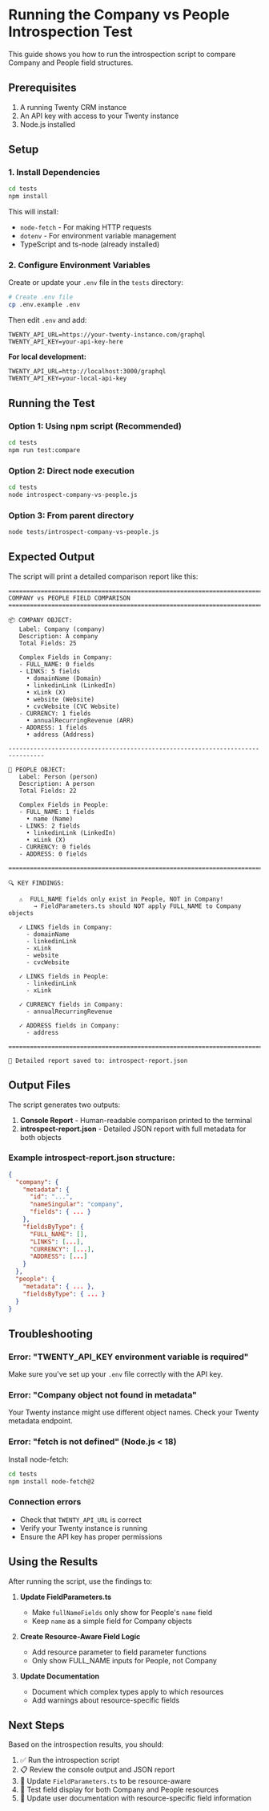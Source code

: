 # Running the Company vs People Introspection Test

This guide shows you how to run the introspection script to compare Company and People field structures.

## Prerequisites

1. A running Twenty CRM instance
2. An API key with access to your Twenty instance
3. Node.js installed

## Setup

### 1. Install Dependencies

```bash
cd tests
npm install
```

This will install:
- `node-fetch` - For making HTTP requests
- `dotenv` - For environment variable management
- TypeScript and ts-node (already installed)

### 2. Configure Environment Variables

Create or update your `.env` file in the `tests` directory:

```bash
# Create .env file
cp .env.example .env
```

Then edit `.env` and add:

```env
TWENTY_API_URL=https://your-twenty-instance.com/graphql
TWENTY_API_KEY=your-api-key-here
```

**For local development:**
```env
TWENTY_API_URL=http://localhost:3000/graphql
TWENTY_API_KEY=your-local-api-key
```

## Running the Test

### Option 1: Using npm script (Recommended)

```bash
cd tests
npm run test:compare
```

### Option 2: Direct node execution

```bash
cd tests
node introspect-company-vs-people.js
```

### Option 3: From parent directory

```bash
node tests/introspect-company-vs-people.js
```

## Expected Output

The script will print a detailed comparison report like this:

```
================================================================================
COMPANY vs PEOPLE FIELD COMPARISON
================================================================================

📦 COMPANY OBJECT:
   Label: Company (company)
   Description: A company
   Total Fields: 25

   Complex Fields in Company:
   - FULL_NAME: 0 fields
   - LINKS: 5 fields
     • domainName (Domain)
     • linkedinLink (LinkedIn)
     • xLink (X)
     • website (Website)
     • cvcWebsite (CVC Website)
   - CURRENCY: 1 fields
     • annualRecurringRevenue (ARR)
   - ADDRESS: 1 fields
     • address (Address)

--------------------------------------------------------------------------------

👤 PEOPLE OBJECT:
   Label: Person (person)
   Description: A person
   Total Fields: 22

   Complex Fields in People:
   - FULL_NAME: 1 fields
     • name (Name)
   - LINKS: 2 fields
     • linkedinLink (LinkedIn)
     • xLink (X)
   - CURRENCY: 0 fields
   - ADDRESS: 0 fields

================================================================================

🔍 KEY FINDINGS:

   ⚠️  FULL_NAME fields only exist in People, NOT in Company!
       → FieldParameters.ts should NOT apply FULL_NAME to Company objects

   ✓ LINKS fields in Company:
     - domainName
     - linkedinLink
     - xLink
     - website
     - cvcWebsite

   ✓ LINKS fields in People:
     - linkedinLink
     - xLink

   ✓ CURRENCY fields in Company:
     - annualRecurringRevenue

   ✓ ADDRESS fields in Company:
     - address

================================================================================

💾 Detailed report saved to: introspect-report.json
```

## Output Files

The script generates two outputs:

1. **Console Report** - Human-readable comparison printed to the terminal
2. **introspect-report.json** - Detailed JSON report with full metadata for both objects

### Example introspect-report.json structure:

```json
{
  "company": {
    "metadata": {
      "id": "...",
      "nameSingular": "company",
      "fields": { ... }
    },
    "fieldsByType": {
      "FULL_NAME": [],
      "LINKS": [...],
      "CURRENCY": [...],
      "ADDRESS": [...]
    }
  },
  "people": {
    "metadata": { ... },
    "fieldsByType": { ... }
  }
}
```

## Troubleshooting

### Error: "TWENTY_API_KEY environment variable is required"

Make sure you've set up your `.env` file correctly with the API key.

### Error: "Company object not found in metadata"

Your Twenty instance might use different object names. Check your Twenty metadata endpoint.

### Error: "fetch is not defined" (Node.js < 18)

Install node-fetch:
```bash
cd tests
npm install node-fetch@2
```

### Connection errors

- Check that `TWENTY_API_URL` is correct
- Verify your Twenty instance is running
- Ensure the API key has proper permissions

## Using the Results

After running the script, use the findings to:

1. **Update FieldParameters.ts**
   - Make `fullNameFields` only show for People's `name` field
   - Keep `name` as a simple field for Company objects

2. **Create Resource-Aware Field Logic**
   - Add resource parameter to field parameter functions
   - Only show FULL_NAME inputs for People, not Company

3. **Update Documentation**
   - Document which complex types apply to which resources
   - Add warnings about resource-specific fields

## Next Steps

Based on the introspection results, you should:

1. ✅ Run the introspection script
2. 📋 Review the console output and JSON report
3. 🔧 Update `FieldParameters.ts` to be resource-aware
4. 🧪 Test field display for both Company and People resources
5. 📝 Update user documentation with resource-specific field information
